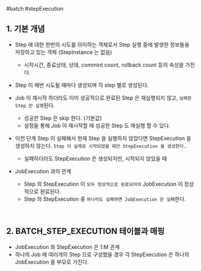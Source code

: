 #batch #stepExecution

## 1. 기본 개념

- Step 에 대한 한번의 시도를 의미하는 객체로서 Step 실행 중에 발생한 정보들을 저장하고 있는 객체 (StepInstance 는 없음)
	- 시작시간, 종료상태, 상태, commint count, rollback count 등의 속성을 가진다.

- Step 이 매번 시도될 때마다 생성되며 각 step 별로 생성된다.

- Job 이 재시작 하더라도 이미 성공적으로 완료된 Step 은 재실행되지 않고, `실패한 Step 만 실행`된다. 
	- 성공한 Step 은 skip 한다. (기본값)
	- 설정을 통해 Job 이 재시작할 때 성공한 Step 도 재실행 할 수 있다.

- 이전 단계 Step 이 실패해서 현재 Step 을 실행하지 않았다면 StepExecution 을 생성하지 않는다. `Step 이 실제로 시작되었을 때만 StepExecution 을 생성한다.`
	- 실패하더라도 StepExecution 은 생성되지만, 시작되지 않았을 때

- JobExecution 과의 관계 
	- Step 의 StepExecution 이 `모두 정상적으로 완료되어야` JobExecution 이 정상적으로 완료된다.
	- Step 의 StepExecution 중 `하나라도 실패하면 JobExecution 은 실패`한다.
<br>

## 2. BATCH_STEP_EXECUTION 테이블과 매핑

- JobExecution 와 StepExecution 은 1:M 관계
- 하나의 Job 에 여러개의 Step 으로 구성했을 경우 각 StepExecution 은 하나의 JobExecution 을 부모로 가진다.